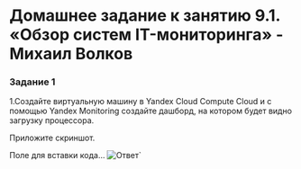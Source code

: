 # Домашнее задание к занятию 9.1. «Обзор систем IT-мониторинга» - Михаил Волков


### Задание 1

1.Создайте виртуальную машину в Yandex Cloud Compute Cloud и с помощью Yandex Monitoring создайте дашборд, на котором будет видно загрузку процессора.

Приложите скриншот.

Поле для вставки кода...
![Ответ](https://drive.google.com/file/d/1-7OvYxZ1DcyhnwYSJAl27bXNtHJbwzvm/view?usp=sharing)`



